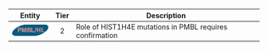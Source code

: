 |Entity|Tier|Description              |
|:----:|:----:|------------------------------|
|![PMBL](images/icons/PMBL_tier2.png) | 2 | Role of HIST1H4E mutations in PMBL requires confirmation|
